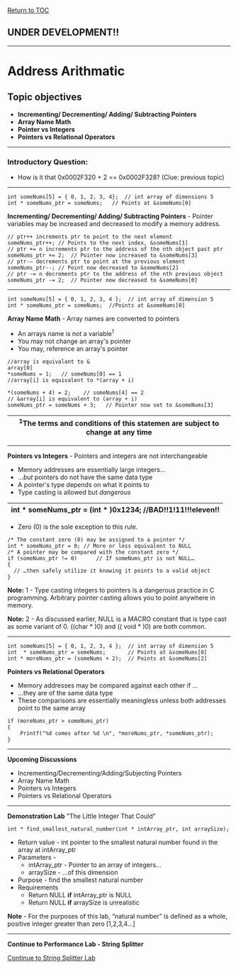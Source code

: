 <a href="https://github.com/CyberTrainingUSAF/05-C-Programming/blob/master/00-Table-of-Contents.md" rel="Return to TOC"> Return to TOC </a>

## UNDER DEVELOPMENT!!

---
# Address Arithmatic

## Topic objectives

* **Incrementing/ Decrementing/ Adding/ Subtracting Pointers**
* **Array Name Math**
* **Pointer vs Integers**
* **Pointers vs Relational Operators**




---

### Introductory Question: 

* How is it that 0x0002F320 + 2 == 0x0002F328? (Clue: previous topic)





---

``` 
int someNums[5] = { 0, 1, 2, 3, 4};  // int array of dimensions 5
int * someNums_ptr = someNums;   // Points at &someNums[0]
```

**Incrementing/ Decrementing/ Adding/ Subtracting Pointers** - Pointer variables may be increased and decreased to modify a memory address.

```
// ptr++ increments ptr to point to the next element 
someNums_ptr++;	// Points to the next index, &someNums[1]
// ptr += n increments ptr to the address of the nth object past ptr
someNums_ptr += 2;	// Pointer now increased to &someNums[3]
// ptr-– decrements ptr to point at the previous element
someNums_ptr--;	// Point now decreased to &someNums[2]
// ptr -= n decrements ptr to the address of the nth previous object
someNums_ptr -= 2;	// Pointer now decreased to &someNums[0]
```

---

```
int someNums[5] = { 0, 1, 2, 3, 4 };  // int array of dimension 5
int * someNums_ptr = someNums;  //Points at &someNums[0]
```

**Array Name Math** - Array names are converted to pointers
 * An arrays name is not a variable<sup>1</sup>
 * You may not change an array's pointer
 * You may, reference an array's pointer

```
//array is equivalant to &
array[0]
*someNums = 1;   // someNums[0] == 1
//array[i] is equivalent to *(array + i)

*(someNums + 4) = 2;    // someNums[4] == 2
// &array[i] is equivalent to (array + i)
someNums_ptr = someNums + 3;   // Pointer now set to &someNums[3]

```

| <sup>1</sup>The terms and conditions of this statemen are subject to change at any time |
|-----------------------------------------------------------------------------------------|
 
---

**Pointers vs Integers** - Pointers and integers are not interchangeable
  * Memory addresses are essentially large integers...
  * ...*but* pointers do not have the same data type
  * A pointer's type depends on what it points to
  * Type casting is allowed but *dangerous*
  
  |int * someNums_ptr = (int * )0x1234;   //BAD!!1!11!!!eleven!! |
  |--------------------------------------------------------------|
  
  * Zero (0) is the sole exception to this rule.
  
  ```
  /* The constant zero (0) may be assigned to a pointer */
int * someNums_ptr = 0;	// More or less equivalent to NULL
/* A pointer may be compared with the constant zero */
if (someNums_ptr != 0)		// If someNums_ptr is not NULL…
{
    // …then safely utilize it knowing it points to a valid object
}

```

**Note:** 1 - Type casting integers to pointers is a dangerous practice in C programming.  Arbitrary pointer casting allows you to point anywhere in memory.

**Note:** 2 - As discussed earlier, NULL is a MACRO constant that is type cast as some variant of 0. ((char * )0) and (( void * )0) are both common.

---

```
int someNums[5] = { 0, 1, 2, 3, 4 };  // int array of dimension 5
int  * someNums_ptr = someNums;       // Points at &someNums[0]
int * moreNums_ptr = (someNums + 2);  // Points at &someNums[2]
```

**Pointers vs Relational Operators**
  * Memory addresses may be compared against each other if ...
  * ...they are of the same data type
  * These comparisons are essentially meaningless unless both addresses point to the same array
  
  ```
  if (moreNums_ptr > someNums_ptr)
  {
      Printf("%d comes after %d \n", *moreNums_ptr, *someNums_ptr);
  }
  ```
  
  ---
  
  **Upcoming Discussions**
  * Incrementing/Decrementing/Adding/Subjecting Pointers
  * Array Name Math
  * Pointers vs Integers
  * Pointers vs Relational Operators
    
  ---
  
  **Demonstration Lab**
  "The Little Integer That Could"
  ```
  int * find_smallest_natural_number(int * intArray_ptr, int arraySize);
  ```
 * Return value - int pointer to the smallest natural number found in the array at intArray_ptr
 * Parameters - 
   * intArray_ptr - Pointer to an array of integers...
   * arraySize - ...of this dimension
 * Purpose - find the smallest natural number
 * Requirements
   * Return NULL **if** intArray_ptr is NULL
   * Return NULL **if** arraySize is unrealistic
   
 **Note** - For the purposes of this lab, “natural number” is defined as a whole, positive integer greater than zero [1,2,3,4…]
 
 ---
 **Continue to Performance Lab - String Splitter**

<a href="https://github.com/CyberTrainingUSAF/05-C-Programming/blob/master/11_Pointers_Arrays/performance_labs/PerLab_string_Spltter.md"> Continue to String Splitter Lab </a>
